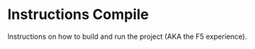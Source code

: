 # Instructions Compile

Instructions on how to build and run the project (AKA the F5 experience).



